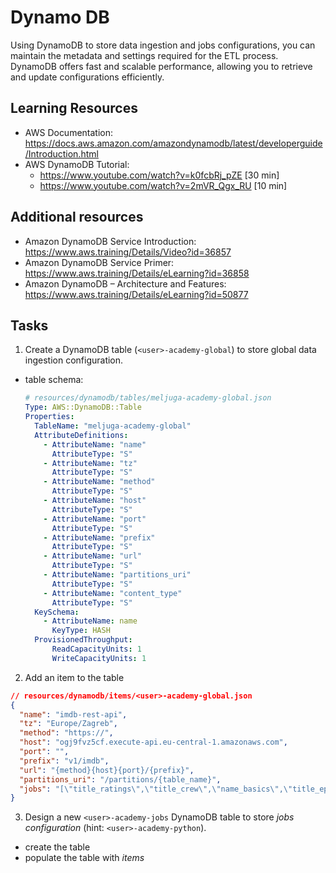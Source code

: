 # Dynamo DB

Using DynamoDB to store data ingestion and jobs configurations, you can maintain the metadata and settings required for the ETL process. DynamoDB offers fast and scalable performance, allowing you to retrieve and update configurations efficiently.

## Learning Resources
* AWS Documentation: https://docs.aws.amazon.com/amazondynamodb/latest/developerguide/Introduction.html
* AWS DynamoDB Tutorial:
  * https://www.youtube.com/watch?v=k0fcbRj_pZE [30 min]
  * https://www.youtube.com/watch?v=2mVR_Qgx_RU [10 min]


## Additional resources
* Amazon DynamoDB Service Introduction: https://www.aws.training/Details/Video?id=36857
* Amazon DynamoDB Service Primer: https://www.aws.training/Details/eLearning?id=36858
* Amazon DynamoDB – Architecture and Features: https://www.aws.training/Details/eLearning?id=50877

## Tasks

1. Create a DynamoDB table (`<user>-academy-global`) to store global data ingestion configuration.
  - table schema:

    ```yml
    # resources/dynamodb/tables/meljuga-academy-global.json
    Type: AWS::DynamoDB::Table
    Properties:
      TableName: "meljuga-academy-global"
      AttributeDefinitions:
        - AttributeName: "name"
          AttributeType: "S"
        - AttributeName: "tz"
          AttributeType: "S"
        - AttributeName: "method"
          AttributeType: "S"
        - AttributeName: "host"
          AttributeType: "S"
        - AttributeName: "port"
          AttributeType: "S"
        - AttributeName: "prefix"
          AttributeType: "S"
        - AttributeName: "url"
          AttributeType: "S"
        - AttributeName: "partitions_uri"
          AttributeType: "S"
        - AttributeName: "content_type"
          AttributeType: "S"
      KeySchema:
        - AttributeName: name
          KeyType: HASH
      ProvisionedThroughput:
          ReadCapacityUnits: 1
          WriteCapacityUnits: 1

    ```

2. Add an item to the table

  ```json
  // resources/dynamodb/items/<user>-academy-global.json
  {
    "name": "imdb-rest-api",
    "tz": "Europe/Zagreb",
    "method": "https://",
    "host": "ogj9fvz5cf.execute-api.eu-central-1.amazonaws.com",
    "port": "",
    "prefix": "v1/imdb",
    "url": "{method}{host}{port}/{prefix}",
    "partitions_uri": "/partitions/{table_name}",
    "jobs": "[\"title_ratings\",\"title_crew\",\"name_basics\",\"title_episode\",\"title_basics\",\"title_principals\"]"
  }
  ```

3. Design a new `<user>-academy-jobs` DynamoDB table to store *jobs configuration* (hint: `<user>-academy-python`).
  - create the table
  - populate the table with *items*
